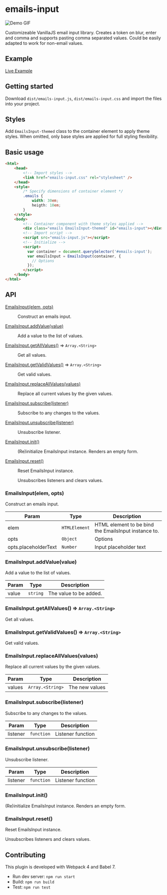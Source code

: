 # emails-input

![Demo GIF](https://s7.gifyu.com/images/Screen-Recording-2020-07-03-at-14.57.40.gif)

Customizeable VanillaJS email input library. Creates a token on blur, enter and comma and supports pasting comma separated values. Could be easily adapted to work for non-email values.

	
## Example

[Live Example](https://joachimroeleveld.github.io/emails-input/)


## Getting started

Download `dist/emails-input.js`, `dist/emails-input.css` and import the files into your project.
	
	
## Styles

Add `EmailsInput-themed` class to the container element to apply theme styles. When omitted, only base styles are 
applied for full styling flexibility. 


## Basic usage

```html
<html>
    <head>
        <!-- Import styles -->
        <link href="emails-input.css" rel="stylesheet" />
    </head>
    <style>
        /* Specify dimensions of container element */
        .emails {
            width: 30em;
            heigth: 10em;
        }           
    </style>
    <body>
        <!-- Container component with theme styles applied -->
        <div class="emails EmailsInput-themed" id="emails-input"></div>
        <!-- Import script -->
        <script src="emails-input.js"></script>
        <!-- Initialize -->
        <script>
          var container = document.querySelector('#emails-input');
          var emailsInput = EmailsInput(container, { 
            // Options
          });
        </script>
    </body>
</html>
```

## API

<dl>
<dt><a href="#constructor">EmailsInput(elem, opts)</a></dt>
<dd><p>Construct an emails input.</p>
</dd>
<dt><a href="#addValue">EmailsInput.addValue(value)</a></dt>
<dd><p>Add a value to the list of values.</p>
</dd>
<dt><a href="#getAllValues">EmailsInput.getAllValues()</a> ⇒ <code>Array.&lt;String&gt;</code></dt>
<dd><p>Get all values.</p>
</dd>
<dt><a href="#getValidValues">EmailsInput.getValidValues()</a> ⇒ <code>Array.&lt;String&gt;</code></dt>
<dd><p>Get valid values.</p>
</dd>
<dt><a href="#replaceAllValues">EmailsInput.replaceAllValues(values)</a></dt>
<dd><p>Replace all current values by the given values.</p>
</dd>
<dt><a href="#subscribe">EmailsInput.subscribe(listener)</a></dt>
<dd><p>Subscribe to any changes to the values.</p>
</dd>
<dt><a href="#unsubscribe">EmailsInput.unsubscribe(listener)</a></dt>
<dd><p>Unsubscribe listener.</p>
</dd>
<dt><a href="#init">EmailsInput.init()</a></dt>
<dd><p>(Re)initialize EmailsInput instance. Renders an empty form.</p>
</dd>
<dt><a href="#reset">EmailsInput.reset()</a></dt>
<dd><p>Reset EmailsInput instance.</p>
<p>Unsubscribes listeners and clears values.</p>
</dd>
</dl>

<a name="constructor"></a>

### EmailsInput(elem, opts)
Construct an emails input.


| Param | Type | Description |
| --- | --- | --- |
| elem | <code>HTMLElement</code> | HTML element to be bind the EmailsInput instance to. |
| opts | <code>Object</code> | Options |
| opts.placeholderText | <code>Number</code> | Input placeholder text |

<a name="addValue"></a>

### EmailsInput.addValue(value)
Add a value to the list of values.


| Param | Type | Description |
| --- | --- | --- |
| value | <code>string</code> | The value to be added. |

<a name="getAllValues"></a>

### EmailsInput.getAllValues() ⇒ <code>Array.&lt;String&gt;</code>
Get all values.

<a name="getValidValues"></a>

### EmailsInput.getValidValues() ⇒ <code>Array.&lt;String&gt;</code>
Get valid values.

<a name="replaceAllValues"></a>

### EmailsInput.replaceAllValues(values)
Replace all current values by the given values.


| Param | Type | Description |
| --- | --- | --- |
| values | <code>Array.&lt;String&gt;</code> | The new values |

<a name="subscribe"></a>

### EmailsInput.subscribe(listener)
Subscribe to any changes to the values.


| Param | Type | Description |
| --- | --- | --- |
| listener | <code>function</code> | Listener function |

<a name="unsubscribe"></a>

### EmailsInput.unsubscribe(listener)
Unsubscribe listener.


| Param | Type | Description |
| --- | --- | --- |
| listener | <code>function</code> | Listener function |

<a name="init"></a>

### EmailsInput.init()
(Re)initialize EmailsInput instance. Renders an empty form.

<a name="reset"></a>

### EmailsInput.reset()
Reset EmailsInput instance.

Unsubscribes listeners and clears values.


## Contributing

This plugin is developed with Webpack 4 and Babel 7.

- Run dev server: `npm run start`
- Build: `npm run build`
- Test: `npm run test`
